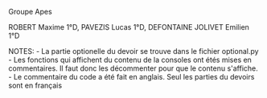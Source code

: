 Groupe Apes

ROBERT Maxime 1°D,
PAVEZIS Lucas 1°D,
DEFONTAINE JOLIVET Emilien 1°D

NOTES: 
    - La partie optionelle du devoir se trouve dans le fichier optional.py
    - Les fonctions qui affichent du contenu de la consoles ont étés mises en commentaires. Il faut donc les décommenter pour que le contenu s'affiche.
    - Le commentaire du code a été fait en anglais. Seul les parties du devoirs sont en français